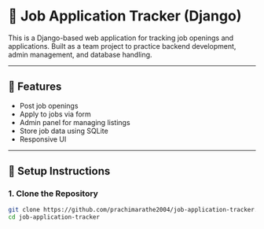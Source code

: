 # 🧠 Job Application Tracker (Django)

This is a Django-based web application for tracking job openings and applications. Built as a team project to practice backend development, admin management, and database handling.

---

## 🚀 Features

- Post job openings
- Apply to jobs via form
- Admin panel for managing listings
- Store job data using SQLite
- Responsive UI 
---

## 🔧 Setup Instructions

### 1. Clone the Repository

```bash
git clone https://github.com/prachimarathe2004/job-application-tracker.git
cd job-application-tracker
